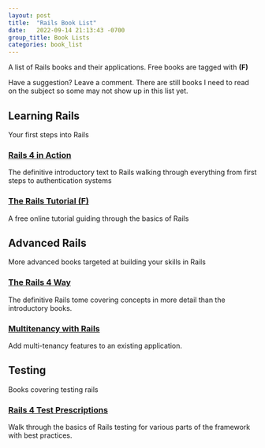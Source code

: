 ```yaml
---
layout: post
title:  "Rails Book List"
date:   2022-09-14 21:13:43 -0700
group_title: Book Lists
categories: book_list
---
```


A list of Rails books and their applications. Free books are tagged with **(F)**

Have a suggestion? Leave a comment. There are still books I need to read on the subject so some may not show up in this list yet.

## Learning Rails

Your first steps into Rails

### [Rails 4 in Action](https://www.amazon.com/Rails-Action-Revised/dp/1617291099)

The definitive introductory text to Rails walking through everything from first steps to authentication systems

### [The Rails Tutorial (F)](https://www.railstutorial.org/)

A free online tutorial guiding through the basics of Rails

## Advanced Rails

More advanced books targeted at building your skills in Rails

### [The Rails 4 Way](https://www.amazon.com/Rails-Way-Addison-Wesley-Professional-Ruby/dp/0321944275)

The definitive Rails tome covering concepts in more detail than the introductory books.

### [Multitenancy with Rails](http://leanpub.com/multi-tenancy-rails-2)

Add multi-tenancy features to an existing application.

## Testing

Books covering testing rails

### [Rails 4 Test Prescriptions](https://pragprog.com/book/nrtest2/rails-4-test-prescriptions)

Walk through the basics of Rails testing for various parts of the framework with best practices.
